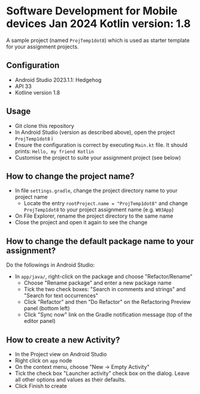 Software Development for Mobile devices
Jan 2024
Kotlin version: 1.8
============================

A sample project (named `ProjTemp1dot8`) which is used as starter template for your assignment projects.

## Configuration
- Android Studio 2023.1.1: Hedgehog 
- API 33
- Kotline version 1.8

## Usage
- Git clone this repository
- In Android Studio (version as described above), open the project `ProjTemp1dot8` i
- Ensure the configuration is correct by executing `Main.kt` file. It should prints: `Hello, my friend Kotlin`
- Customise the project to suite your assignment project (see below)

## How to change the project name?
- In file `settings.gradle`, change the project directory name to your project name
  - Locate the entry `rootProject.name = "ProjTemp1dot8"` and change `ProjTemp1dot8` to your project assignment name (e.g. `W03App`)
- On File Explorer, rename the project directory to the same name
- Close the project and open it again to see the change

## How to change the default package name to your assignment?
Do the followings in Android Studio:
- In `app/java/`, right-click on the package and choose "Refactor/Rename"
  - Choose "Rename package" and enter a new package name
  - Tick the two check boxes: "Search in comments and strings" and "Search for text occurrences"
  - Click "Refactor" and then "Do Refactor" on the Refactoring Preview panel (bottom left)
  - Click "Sync now" link on the Gradle notification message (top of the editor panel)
## How to create a new Activity?
- In the Project view on Android Studio
- Right click on `app` node
- On the context menu, choose "New -> Empty Activity"
- Tick the check box "Launcher activity" check box on the dialog. Leave all other options and values as their defaults.
- Click Finish to create
